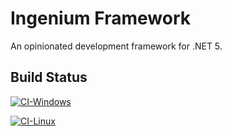 # Ingenium Framework

An opinionated development framework for .NET 5.

## Build Status

[![CI-Windows](https://github.com/IngeniumSE/Framework/actions/workflows/ci-windows.yml/badge.svg)](https://github.com/IngeniumSE/Framework/actions/workflows/ci-windows.yml)

[![CI-Linux](https://github.com/IngeniumSE/Framework/actions/workflows/ci-linux.yml/badge.svg)](https://github.com/IngeniumSE/Framework/actions/workflows/ci-linux.yml)